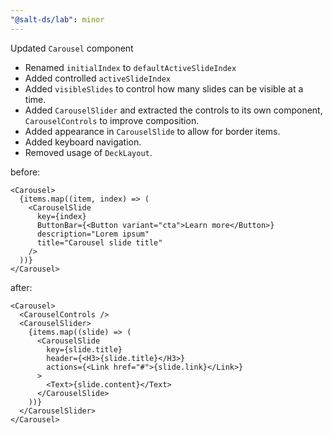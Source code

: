 ```yaml
---
"@salt-ds/lab": minor
---
```


Updated `Carousel` component

- Renamed `initialIndex` to `defaultActiveSlideIndex`
- Added controlled `activeSlideIndex`
- Added `visibleSlides` to control how many slides can be visible at a time.
- Added `CarouselSlider` and extracted the controls to its own component, `CarouselControls` to improve composition.
- Added appearance in `CarouselSlide` to allow for border items.
- Added keyboard navigation.
- Removed usage of `DeckLayout`.

before:

```tsx
<Carousel>
  {items.map((item, index) => (
    <CarouselSlide
      key={index}
      ButtonBar={<Button variant="cta">Learn more</Button>}
      description="Lorem ipsum"
      title="Carousel slide title"
    />
  ))}
</Carousel>
```

after:

```tsx
<Carousel>
  <CarouselControls />
  <CarouselSlider>
    {items.map((slide) => (
      <CarouselSlide
        key={slide.title}
        header={<H3>{slide.title}</H3>}
        actions={<Link href="#">{slide.link}</Link>}
      >
        <Text>{slide.content}</Text>
      </CarouselSlide>
    ))}
  </CarouselSlider>
</Carousel>
```
